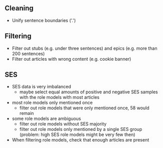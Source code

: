 ## Cleaning
- Unify sentence boundaries ('.')


## Filtering
- Filter out stubs (e.g. under three sentences) and epics (e.g. more than 200 sentences)
- Filter out articles with wrong content (e.g. cookie banner)

## SES
- SES data is very imbalanced
    - maybe select equal amounts of positive and negative SES samples with the role models with most articles
- most role models only mentioned once
    - filter out role models that were only mentioned once, 58 would remain
- some role models are ambiguous
    - filter out role models without SES majority
    - filter out role models only mentioned by a single SES group (problem: high SES role models might be very few then)
- When filtering role models, check that enough articles are present